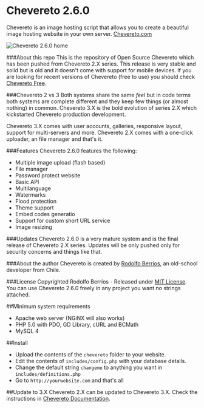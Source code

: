 Chevereto 2.6.0
=
Chevereto is an image hosting script that allows you to create a beautiful image hosting website in your own server. [Chevereto.com](https://chevereto.com)

![Chevereto 2.6.0 home](https://chevereto.com/src/img/screens/version/2/home.png)

###About this repo
This is the repository of Open Source Chevereto which has been pushed from Chevereto 2.X series. This release is very stable and solid but is old and it doesn't come with support for mobile devices. If you are looking for recent versions of Chevereto (free to use) you should check [Chevereto Free](https://chevereto.com/free).

###Chevereto 2 vs 3
Both systems share the same *feel* but in code terms both systems are complete different and they keep few things (or almost nothing) in common. Chevereto 3.X is the bold evolution of series 2.X which kickstarted Chevereto production development.

Chevereto 3.X comes with user accounts, galleries, responsive layout, support for multi-servers and more. Chevereto 2.X comes with a one-click uploader, an file manager and that's it.

###Features
Chevereto 2.6.0 features the following:
* Multiple image upload (flash based)
* File manager
* Password protect website
* Basic API
* Multilanguage
* Watermarks
* Flood protection
* Theme support
* Embed codes generatio
* Support for custom short URL service
* Image resizing

###Updates
Chevereto 2.6.0 is a very mature system and is the final release of Chevereto 2.X series. Updates will be only pushed only for security concerns and things like that.

###About the author
Chevereto is created by [Rodolfo Berrios](http://rodolfoberrios.com), an old-school developer from Chile.

###License
Copyrighted Rodolfo Berríos - Released under [MIT License](http://opensource.org/licenses/MIT). You can use Chevereto 2.6.0 freely in any project you want no strings attached.

##Minimum system requirements
- Apache web server (NGiNX will also works)
- PHP 5.0 with PDO, GD Library, cURL and BCMath
- MySQL 4

##Install
* Upload the contents of the `chevereto` folder to your website.
* Edit the contents of `includes/config.php` with your database details.
* Change the default string `changeme` to anything you want in `includes/definitions.php`
* Go to `http://yourwebsite.com` and that's all

##Update to 3.X
Chevereto 2.X can be updated to Chevereto 3.X. Check the instructions in [Chevereto Documentation](https://chevereto.com/docs/update-guide).
